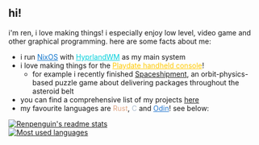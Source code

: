 ## hi!
i'm ren, i love making things! i especially enjoy low level, video game and other graphical programming. here are some facts about me:</p>
- i run <a style="color: #0d73cc;" href="https://nixos.org/">NixOS</a> with <a style="color: #00cfdb;" href="https://hyprland.org">HyprlandWM</a> as my main system
- i love making things for the <a href="https://play.date/" style="color: #ffc900;">Playdate handheld console</a>!
  - for example i recently finished [Spaceshipment](https://renpenguin.itch.io/spaceshipment), an orbit-physics-based puzzle game about delivering packages throughout the asteroid belt
- you can find a comprehensive list of my projects [here](https://redpengu.in/)
- my favourite languages are <span style="color: #DEA584;">Rust</span>, <span style="color: #abbbce;">C</span> and <a href="https://odin-lang.org/" style="color: #2679d1;">Odin</a>! see below:

[
  ![Renpenguin's readme stats](https://github-readme-stats.vercel.app/api?username=renpenguin&theme=prussian&hide_border=true&show_icons=true)  
  ![Most used languages](https://github-readme-stats.vercel.app/api/top-langs/?username=renpenguin&theme=prussian&hide_border=true&show_icons=true&layout=pie)
](https://github.com/anuraghazra/github-readme-stats)
